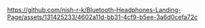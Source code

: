 



https://github.com/nish-r-k/Bluetooth-Headphones-Landing-Page/assets/131425233/4602a11d-bb31-4cf9-b5ee-3a6d0cefa72c

